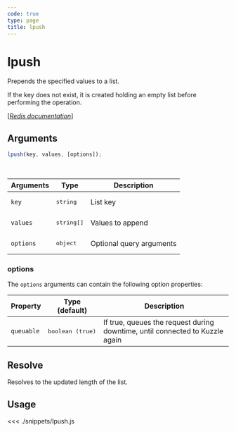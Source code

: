 ```yaml
---
code: true
type: page
title: lpush
---
```


# lpush

Prepends the specified values to a list.

If the key does not exist, it is created holding an empty list before performing the operation.

[[_Redis documentation_]](https://redis.io/commands/lpush)

## Arguments

```js
lpush(key, values, [options]);
```

<br/>

| Arguments | Type                | Description              |
| --------- | ------------------- | ------------------------ |
| `key`     | <pre>string</pre>   | List key                 |
| `values`  | <pre>string[]</pre> | Values to append         |
| `options` | <pre>object</pre>   | Optional query arguments |

### options

The `options` arguments can contain the following option properties:

| Property   | Type (default)            | Description                                                                  |
| ---------- | ------------------------- | ---------------------------------------------------------------------------- |
| `queuable` | <pre>boolean (true)</pre> | If true, queues the request during downtime, until connected to Kuzzle again |

## Resolve

Resolves to the updated length of the list.

## Usage

<<< ./snippets/lpush.js
